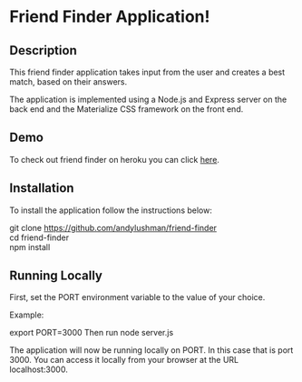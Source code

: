 Friend Finder Application!
===================

**Description**
----------


This friend finder application takes input from the user and creates a best match, based on their answers.

The application is implemented using a Node.js and Express server on the back end and the Materialize CSS framework on the front end.

**Demo**
----------


To check out friend finder on heroku you can click [here](https://sheltered-river-16158.herokuapp.com/).

**Installation**
----------


To install the application follow the instructions below:

git clone https://github.com/andylushman/friend-finder  
cd friend-finder  
npm install  

**Running Locally**
------------

First, set the PORT environment variable to the value of your choice.

Example:

export PORT=3000
Then run node server.js

The application will now be running locally on PORT. In this case that is port 3000. You can access it locally from your browser at the URL localhost:3000.
